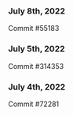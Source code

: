 ### July 8th, 2022

Commit #55183

### July 5th, 2022

Commit #314353


### July 4th, 2022

Commit #72281
